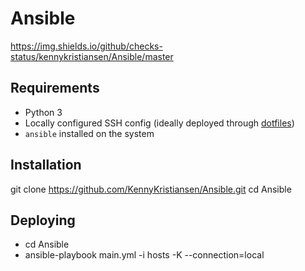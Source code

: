 # Ansible

https://img.shields.io/github/checks-status/kennykristiansen/Ansible/master

## Requirements

- Python 3
- Locally configured SSH config (ideally deployed through [dotfiles](https://github.com/realorangeone/dotfiles))
- `ansible` installed on the system

## Installation

git clone https://github.com/KennyKristiansen/Ansible.git
cd Ansible

## Deploying
- cd Ansible
- ansible-playbook main.yml -i hosts -K --connection=local
